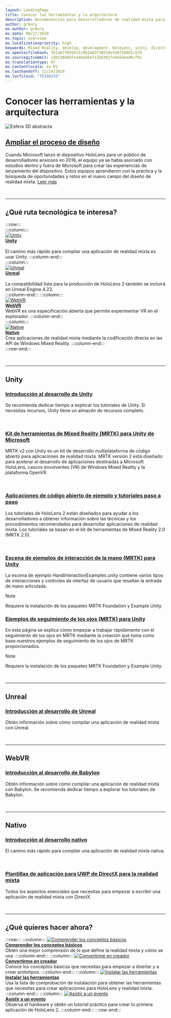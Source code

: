 ```yaml
---
layout: LandingPage
title: Conocer las herramientas y la arquitectura
description: Documentación para desarrolladores de realidad mixta para HoloLens y cascos envolventes.
author: grbury
ms.author: grbury
ms.date: 08/27/2019
ms.topic: overview
ms.localizationpriority: high
keywords: Mixed Reality, develop, development, HoloLens, unity, directx
ms.openlocfilehash: 7b1a67f05941fc862ad3f36834efe071b0d1c57b
ms.sourcegitcommit: 23b130d03fea46a50a712b8301fe4e5deed6cf9c
ms.translationtype: HT
ms.contentlocale: es-ES
ms.lasthandoff: 12/24/2019
ms.locfileid: "75334233"
---
```

# <a name="learn-the-tools-and-architecture"></a>Conocer las herramientas y la arquitectura

![Esfera 3D abstracta](images/07_Development.png)

## <a name="expand-your-design-processcase-study-expanding-the-design-process-for-mixed-realitymd"></a>[Ampliar el proceso de diseño](case-study-expanding-the-design-process-for-mixed-reality.md)

Cuando Microsoft lanzó el dispositivo HoloLens para un público de desarrolladores ansiosos en 2016, el equipo ya se había asociado con estudios dentro y fuera de Microsoft para crear las experiencias de lanzamiento del dispositivo. Estos equipos aprendieron con la práctica y la búsqueda de oportunidades y retos en el nuevo campo del diseño de realidad mixta. [Leer más](case-study-expanding-the-design-process-for-mixed-reality.md)


<br>

---


## <a name="what-technology-path-are-you-interested-in"></a>¿Qué ruta tecnológica te interesa? 


:::row:::   
    :::column:::    
       [![Unity](images/unity_logo.png)](development.md#unity)<br>
        **[Unity](development.md#unity)**<br>   
        El camino más rápido para compilar una aplicación de realidad mixta es usar Unity. 
    :::column-end:::    
    :::column:::    
        [![Unreal](images/Unreal_logo.png)](development.md#unreal)<br>
         **[Unreal](development.md#unreal)**<br>    
        La compatibilidad lista para la producción de HoloLens 2 también se incluirá en Unreal Engine 4.23.    
    :::column-end:::
    :::column:::    
        [![WebVR](images/WebVR_logo.png)](development.md#webvr)<br>
        **[WebVR](development.md#webvr)**<br>
        WebVR es una especificación abierta que permite experimentar VR en el explorador. 
    :::column-end:::        
    :::column:::    
        [![Native](images/VisualStudio-small_logo.png)](development.md#native)<br>
        **[Native](development.md#native)**<br> 
        Crea aplicaciones de realidad mixta mediante la codificación directa en las API de Windows Mixed Reality. 
    :::column-end:::    
:::row-end:::

<br>

---

## <a name="unity"></a>Unity


### <a name="unity-development-overviewunity-development-overviewmd"></a>[Introducción al desarrollo de Unity](unity-development-overview.md)
Se recomienda dedicar tiempo a explorar los tutoriales de Unity. Si necesitas recursos, Unity tiene un almacén de recursos completo. 

<br>

### <a name="microsofts-mixed-reality-toolkit-mrtk-for-unitymrtk-getting-startedmd"></a>[Kit de herramientas de Mixed Reality (MRTK) para Unity de Microsoft](mrtk-getting-started.md)
MRTK v2 con Unity es un kit de desarrollo multiplataforma de código abierto para aplicaciones de realidad mixta. MRTK versión 2 está diseñado para acelerar el desarrollo de aplicaciones destinadas a Microsoft HoloLens, cascos envolventes (VR) de Windows Mixed Reality y la plataforma OpenVR.

<br>

### <a name="open-source-sample-apps-and-step-by-step-tutorialstutorialsmd"></a>[Aplicaciones de código abierto de ejemplo y tutoriales paso a paso](tutorials.md)
Los tutoriales de HoloLens 2 están diseñados para ayudar a los desarrolladores a obtener información sobre las técnicas y los procedimientos recomendados para desarrollar aplicaciones de realidad mixta. Los tutoriales se basan en el kit de herramientas de Mixed Reality 2.0 (MRTK 2.0).

<br>

### <a name="hand-interaction-examples-scene-mrtk-for-unityhttpsmicrosoftgithubiomixedrealitytoolkit-unitydocumentationgettingstartedwiththemrtkhtmlopen-and-run-the-handinteractionexamples-scene-in-editor"></a>[Escena de ejemplos de interacción de la mano (MRTK) para Unity](https://microsoft.github.io/MixedRealityToolkit-Unity/Documentation/GettingStartedWithTheMRTK.html#open-and-run-the-handinteractionexamples-scene-in-editor)
La escena de ejemplo HandInteractionExamples.unity contiene varios tipos de interacciones y controles de interfaz de usuario que resaltan la entrada de mano articulada.
>[!NOTE]
>Requiere la instalación de los paquetes MRTK Foundation y Example Unity.

### <a name="eye-tracking-examples-mrtk-for-unityhttpsmicrosoftgithubiomixedrealitytoolkit-unitydocumentationeyetrackingeyetracking_examplesoverviewhtml"></a>[Ejemplos de seguimiento de los ojos (MRTK) para Unity](https://microsoft.github.io/MixedRealityToolkit-Unity/Documentation/EyeTracking/EyeTracking_ExamplesOverview.html)
En esta página se explica cómo empezar a trabajar rápidamente con el seguimiento de los ojos en MRTK mediante la creación que toma como base nuestros ejemplos de seguimiento de los ojos de MRTK proporcionados.
>[!NOTE]
>Requiere la instalación de los paquetes MRTK Foundation y Example Unity.

<br>

---

## <a name="unreal"></a>Unreal

### <a name="unreal-development-overviewunreal-development-overviewmd"></a>[Introducción al desarrollo de Unreal](unreal-development-overview.md)
Obtén información sobre cómo compilar una aplicación de realidad mixta con Unreal.

<br>

---

## <a name="webvr"></a>WebVR    

### <a name="babylon-development-overviewhttpsdocbabylonjscom"></a>[Introducción al desarrollo de Babylon](https://doc.babylonjs.com/)  
Obtén información sobre cómo compilar una aplicación de realidad mixta con Babylon. Se recomienda dedicar tiempo a explorar los tutoriales de Babylon.

<br>

---

## <a name="native"></a>Nativo


### <a name="native-development-overviewdirectx-development-overviewmd"></a>[Introducción al desarrollo nativo](directx-development-overview.md)
El camino más rápido para compilar una aplicación de realidad mixta nativa.

<br>

### <a name="directx-uwp-app-templates-for-mixed-realityhttpsmarketplacevisualstudiocomitemsitemnamewindowsmixedrealityteamwindowsmixedrealityapptemplatesvsix"></a>[Plantillas de aplicación para UWP de DirectX para la realidad mixta](https://marketplace.visualstudio.com/items?itemName=WindowsMixedRealityteam.WindowsMixedRealityAppTemplatesVSIX)
Todos los aspectos esenciales que necesitas para empezar a escribir una aplicación de realidad mixta con DirectX.

<br>

---


## <a name="what-would-you-like-to-do-next"></a>¿Qué quieres hacer ahora?


:::row:::
    :::column:::
       [![Comprender los conceptos básicos](images/icon-lightbulb.png)](index.md#understand-the-basics)<br>
        **[Comprender los conceptos básicos](index.md#understand-the-basics)**<br>
        Obtén una mejor comprensión de lo que define la realidad mixta y cómo se usa.
    :::column-end:::
    :::column:::
        [![Convertirme en creador](images/icon-design.jpg)](design.md)<br>
         **[Convertirme en creador](design.md)**<br>
        Conoce los conceptos básicos que necesitas para empezar a diseñar y a crear prototipos.
    :::column-end:::
    :::column:::
        [![Instalar las herramientas](images/icon-developer.jpg)](install-the-tools.md)<br>
         **[Instalar las herramientas](install-the-tools.md)**<br>
        Usa la lista de comprobación de instalación para obtener las herramientas que necesitas para crear aplicaciones para HoloLens y realidad mixta.
    :::column-end:::
    :::column:::
        [![Asistir a un evento](images/icon-calendar.jpg)](sf-academy-events.md)<br>
         **[Asistir a un evento](sf-academy-events.md)**<br>
        Observa el hardware y obtén un tutorial práctico para crear tu primera aplicación de HoloLens 2.
    :::column-end:::
:::row-end:::


<br>

<br>
